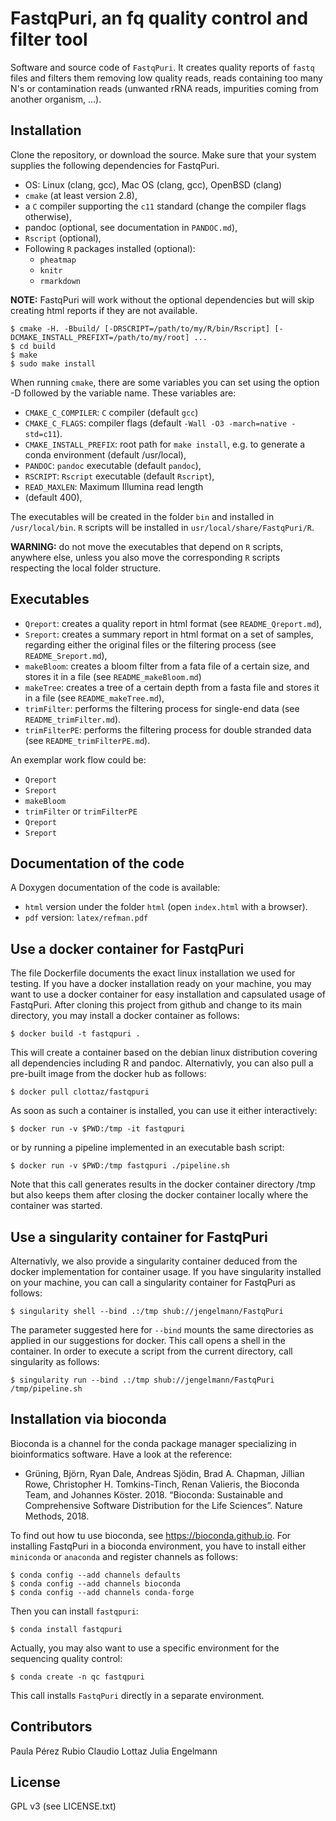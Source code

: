 FastqPuri, an fq quality control and filter tool 
=========

Software and source code of `FastqPuri`. It creates quality 
reports of `fastq` files and filters them removing low quality 
reads, reads containing too many N's or contamination reads 
(unwanted rRNA reads, impurities coming from another organism, ...).


## Installation

Clone the repository, or download the source. Make sure that 
your system supplies the following dependencies for FastqPuri.

- OS: Linux (clang, gcc), Mac OS (clang, gcc), OpenBSD (clang)
- `cmake` (at least version 2.8), 
- a `C` compiler supporting the `c11` standard 
  (change the compiler flags otherwise),
- pandoc (optional, see documentation in `PANDOC.md`),
- `Rscript` (optional),
- Following `R` packages installed (optional):
   * `pheatmap`
   * `knitr`
   * `rmarkdown`

**NOTE:**  FastqPuri will work without the optional dependencies 
but will skip creating html reports if they are not available.

```
$ cmake -H. -Bbuild/ [-DRSCRIPT=/path/to/my/R/bin/Rscript] [-DCMAKE_INSTALL_PREFIXT=/path/to/my/root] ... 
$ cd build 
$ make 
$ sudo make install  
```

When running `cmake`, there are some variables you can set 
using the option -D followed by the variable name. These variables are:

- `CMAKE_C_COMPILER`: `C` compiler (default `gcc`)
- `CMAKE_C_FLAGS`: compiler flags (default `-Wall -O3 -march=native -std=c11`).
- `CMAKE_INSTALL_PREFIX`: root path for `make install`, e.g. to generate a conda
  environment (default /usr/local),
- `PANDOC`: `pandoc` executable (default `pandoc`),
- `RSCRIPT`: `Rscript` executable (default `Rscript`),
- `READ_MAXLEN`: Maximum Illumina read length
- (default 400),

The executables will be created in the folder `bin` and installed in `/usr/local/bin`. 
`R` scripts will be installed in `usr/local/share/FastqPuri/R`. 

**WARNING:** do not move the executables that depend on `R` scripts, 
anywhere else, unless you also move the corresponding `R` scripts respecting
the local folder structure. 


## Executables

* `Qreport`: creates a quality report in html format (see `README_Qreport.md`),
* `Sreport`: creates a summary report in html format on a set of samples, 
   regarding either the original files or the filtering process
   (see `README_Sreport.md`),
* `makeBloom`: creates a  bloom filter from a fata file of a certain size,
   and stores it in a file (see `README_makeBloom.md`)
* `makeTree`: creates a tree of a certain depth from a fasta file and stores
 it in a file (see `README_makeTree.md`),
* `trimFilter`: performs the filtering process for single-end data 
   (see `README_trimFilter.md`).
* `trimFilterPE`: performs the filtering process for double stranded data 
   (see `README_trimFilterPE.md`).

An exemplar work flow could be:

* `Qreport`
* `Sreport`
* `makeBloom`
* `trimFilter` or `trimFilterPE`
* `Qreport`
* `Sreport`

## Documentation of the code

A Doxygen documentation of the code is available: 
- `html` version under the folder `html` (open `index.html` with a browser).
- `pdf` version: `latex/refman.pdf`

## Use a docker container for FastqPuri

The file Dockerfile documents the exact linux installation we used for
testing. If you have a docker installation ready on your machine, you
may want to use a docker container for easy installation and
capsulated usage of FastqPuri. After cloning this project from github
and change to its main directory, you may install a docker container
as follows:

```
$ docker build -t fastqpuri .
```

This will create a container based on the debian linux distribution
covering all dependencies including R and pandoc. Alternativly, you
can also pull a pre-built image from the docker hub as follows:

```
$ docker pull clottaz/fastqpuri
```

As soon as such a container is installed, you can use it either
interactively:

```
$ docker run -v $PWD:/tmp -it fastqpuri
```

or by running a pipeline implemented in an executable bash script:

```
$ docker run -v $PWD:/tmp fastqpuri ./pipeline.sh
```

Note that this call generates results in the docker container
directory /tmp but also keeps them after closing the docker container
locally where the container was started.

## Use a singularity container for FastqPuri

Alternativly, we also provide a singularity container deduced from the
docker implementation for container usage. If you have singularity
installed on your machine, you can call a singularity container for
FastqPuri as follows:

```
$ singularity shell --bind .:/tmp shub://jengelmann/FastqPuri
```

The parameter suggested here for `--bind` mounts the same directories
as applied in our suggestions for docker. This call opens a shell in
the container. In order to execute a script from the current
directory, call singularity as follows:

```
$ singularity run --bind .:/tmp shub://jengelmann/FastqPuri /tmp/pipeline.sh
```

## Installation via bioconda

Bioconda is a channel for the conda package manager specializing in
bioinformatics software. Have a look at the reference:

* Grüning, Björn, Ryan Dale, Andreas Sjödin, Brad A. Chapman, Jillian
  Rowe, Christopher H. Tomkins-Tinch, Renan Valieris, the Bioconda
  Team, and Johannes Köster. 2018. “Bioconda: Sustainable and
  Comprehensive Software Distribution for the Life Sciences”. Nature
  Methods, 2018.

To find out how tu use bioconda, see https://bioconda.github.io. For
installing FastqPuri in a bioconda environment, you have to install
either `miniconda` or `anaconda` and register channels as follows:

```
$ conda config --add channels defaults
$ conda config --add channels bioconda
$ conda config --add channels conda-forge
```

Then you can install `fastqpuri`:

```
$ conda install fastqpuri
```

Actually, you may also want to use a specific environment for the
sequencing quality control:

```
$ conda create -n qc fastqpuri
```

This call installs `FastqPuri` directly in a separate environment.

## Contributors

Paula Pérez Rubio
Claudio Lottaz
Julia Engelmann 

## License

GPL v3 (see LICENSE.txt)

